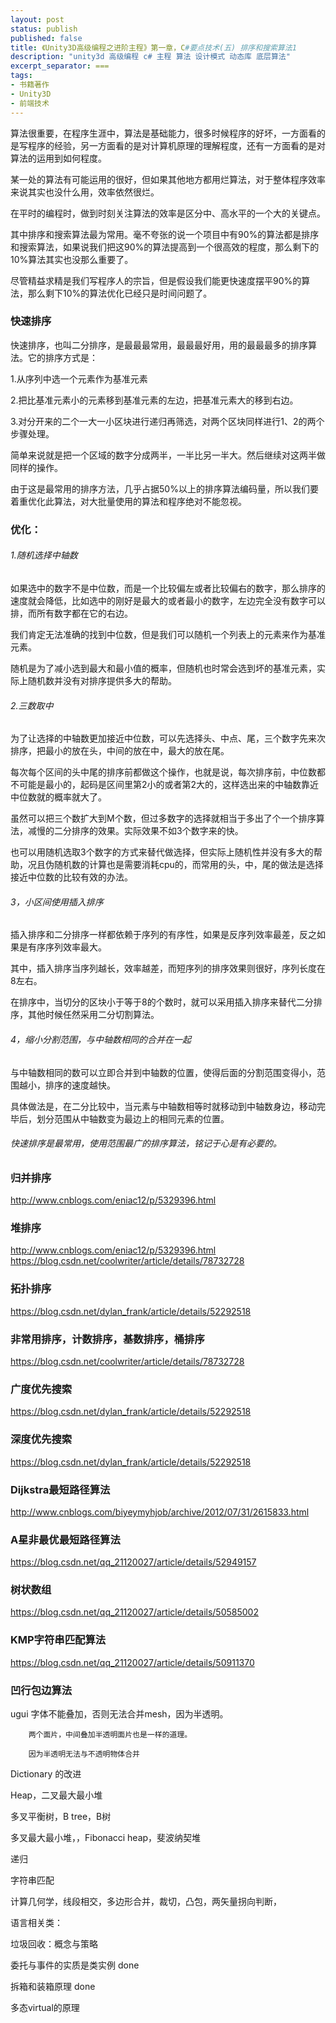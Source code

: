 ```yaml
---
layout: post
status: publish
published: false
title: 《Unity3D高级编程之进阶主程》第一章，C#要点技术(五) 排序和搜索算法1
description: "unity3d 高级编程 c# 主程 算法 设计模式 动态库 底层算法"
excerpt_separator: ===
tags:
- 书籍著作
- Unity3D
- 前端技术
---
```


算法很重要，在程序生涯中，算法是基础能力，很多时候程序的好坏，一方面看的是写程序的经验，另一方面看的是对计算机原理的理解程度，还有一方面看的是对算法的运用到如何程度。

某一处的算法有可能运用的很好，但如果其他地方都用烂算法，对于整体程序效率来说其实也没什么用，效率依然很烂。

在平时的编程时，做到时刻关注算法的效率是区分中、高水平的一个大的关键点。

其中排序和搜索算法最为常用。毫不夸张的说一个项目中有90%的算法都是排序和搜索算法，如果说我们把这90%的算法提高到一个很高效的程度，那么剩下的10%算法其实也没那么重要了。

尽管精益求精是我们写程序人的宗旨，但是假设我们能更快速度摆平90%的算法，那么剩下10%的算法优化已经只是时间问题了。

### 快速排序

快速排序，也叫二分排序，是最最最常用，最最最好用，用的最最最多的排序算法。它的排序方式是：

1.从序列中选一个元素作为基准元素

2.把比基准元素小的元素移到基准元素的左边，把基准元素大的移到右边。

3.对分开来的二个一大一小区块进行递归再筛选，对两个区块同样进行1、2的两个步骤处理。

简单来说就是把一个区域的数字分成两半，一半比另一半大。然后继续对这两半做同样的操作。

由于这是最常用的排序方法，几乎占据50%以上的排序算法编码量，所以我们要着重优化此算法，对大批量使用的算法和程序绝对不能忽视。

### 优化：

###### 1.随机选择中轴数

如果选中的数字不是中位数，而是一个比较偏左或者比较偏右的数字，那么排序的速度就会降低，比如选中的刚好是最大的或者最小的数字，左边完全没有数字可以排，而所有数字都在它的右边。

我们肯定无法准确的找到中位数，但是我们可以随机一个列表上的元素来作为基准元素。

随机是为了减小选到最大和最小值的概率，但随机也时常会选到坏的基准元素，实际上随机数并没有对排序提供多大的帮助。

###### 2.三数取中

为了让选择的中轴数更加接近中位数，可以先选择头、中点、尾，三个数字先来次排序，把最小的放在头，中间的放在中，最大的放在尾。

每次每个区间的头中尾的排序前都做这个操作，也就是说，每次排序前，中位数都不可能是最小的，起码是区间里第2小的或者第2大的，这样选出来的中轴数靠近中位数就的概率就大了。

虽然可以把三个数扩大到M个数，但过多数字的选择就相当于多出了个一个排序算法，减慢的二分排序的效果。实际效果不如3个数字来的快。

也可以用随机选取3个数字的方式来替代做选择，但实际上随机性并没有多大的帮助，况且伪随机数的计算也是需要消耗cpu的，而常用的头，中，尾的做法是选择接近中位数的比较有效的办法。

###### 3，小区间使用插入排序

插入排序和二分排序一样都依赖于序列的有序性，如果是反序列效率最差，反之如果是有序序列效率最大。

其中，插入排序当序列越长，效率越差，而短序列的排序效果则很好，序列长度在8左右。

在排序中，当切分的区块小于等于8的个数时，就可以采用插入排序来替代二分排序，其他时候任然采用二分切割算法。

###### 4，缩小分割范围，与中轴数相同的合并在一起

与中轴数相同的数可以立即合并到中轴数的位置，使得后面的分割范围变得小，范围越小，排序的速度越快。

具体做法是，在二分比较中，当元素与中轴数相等时就移动到中轴数身边，移动完毕后，划分范围从中轴数变为最边上的相同元素的位置。

###### 快速排序是最常用，使用范围最广的排序算法，铭记于心是有必要的。


### 归并排序
http://www.cnblogs.com/eniac12/p/5329396.html

### 堆排序
http://www.cnblogs.com/eniac12/p/5329396.html
https://blog.csdn.net/coolwriter/article/details/78732728

### 拓扑排序
https://blog.csdn.net/dylan_frank/article/details/52292518

### 非常用排序，计数排序，基数排序，桶排序
https://blog.csdn.net/coolwriter/article/details/78732728

### 广度优先搜索
https://blog.csdn.net/dylan_frank/article/details/52292518

### 深度优先搜索
https://blog.csdn.net/dylan_frank/article/details/52292518

### Dijkstra最短路径算法
http://www.cnblogs.com/biyeymyhjob/archive/2012/07/31/2615833.html

### A星非最优最短路径算法
https://blog.csdn.net/qq_21120027/article/details/52949157

### 树状数组
https://blog.csdn.net/qq_21120027/article/details/50585002

### KMP字符串匹配算法
https://blog.csdn.net/qq_21120027/article/details/50911370

### 凹行包边算法




ugui 字体不能叠加，否则无法合并mesh，因为半透明。

		两个面片，中间叠加半透明面片也是一样的道理。

		因为半透明无法与不透明物体合并


Dictionary 的改进

Heap，二叉最大最小堆

多叉平衡树，B tree，B树

多叉最大最小堆，，Fibonacci heap，斐波纳契堆

递归

字符串匹配

计算几何学，线段相交，多边形合并，裁切，凸包，两矢量拐向判断，


语言相关类：

垃圾回收：概念与策略

委托与事件的实质是类实例 done

拆箱和装箱原理 done

多态virtual的原理

